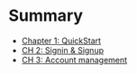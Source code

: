 # Summary

- [Chapter 1: QuickStart](./ch_1_quick_start.md)
- [CH 2: Signin & Signup](./ch_2_siginin_signup.md)
- [CH 3: Account management](./ch_3_account_managment.md)
